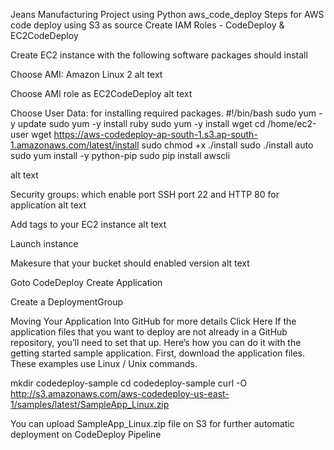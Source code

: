 Jeans Manufacturing Project using Python
aws_code_deploy
Steps for AWS code deploy using S3 as source
Create IAM Roles - CodeDeploy & EC2CodeDeploy

Create EC2 instance with the following software packages should install

Choose AMI: Amazon Linux 2
alt text

Choose AMI role as EC2CodeDeploy
alt text

Choose User Data: for installing required packages.
#!/bin/bash
sudo yum -y update
sudo yum -y install ruby
sudo yum -y install wget
cd /home/ec2-user
wget https://aws-codedeploy-ap-south-1.s3.ap-south-1.amazonaws.com/latest/install
sudo chmod +x ./install
sudo ./install auto
sudo yum install -y python-pip
sudo pip install awscli

alt text

Security groups: which enable port SSH port 22 and HTTP 80 for application
alt text

Add tags to your EC2 instance
alt text

Launch instance

Makesure that your bucket should enabled version
alt text

Goto CodeDeploy Create Application

Create a DeploymentGroup

Moving Your Application Into GitHub
for more details Click Here If the application files that you want to deploy are not already in a GitHub repository, you’ll need to set that up. Here’s how you can do it with the getting started sample application. First, download the application files. These examples use Linux / Unix commands.


mkdir codedeploy-sample
cd codedeploy-sample
curl -O http://s3.amazonaws.com/aws-codedeploy-us-east-1/samples/latest/SampleApp_Linux.zip


You can upload SampleApp_Linux.zip file on S3 for further automatic deployment on CodeDeploy Pipeline

